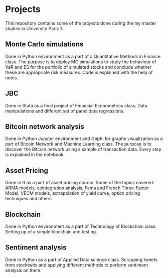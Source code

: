 # Projects
This repository contains some of the projects done during the my master studies in University Paris 1.

## Monte Carlo simulations 
Done in Python environment as a part of a Quantitative Methods in Finance class. The purpose is to deploy MC simulations to study the behaviour of VaR and ES for the portfolio of simulated stocks and conclude whether these are appropriate risk measures. Code is explained with the help of notes. 

## JBC
Done in Stata as a final project of Financial Econometrics class. Data manipulations and different set of panel data regressions.

## Bitcoin network analysis
Done in Python Jupyter environment and Gephi for graphs visualization as a part of Bitcoin Network and Machine Learning class. The purpose is to discover the Bitcoin network using a sample of transaction data. Every step is explained in the notebook.

## Asset Pricing 
Done in R as a part of asset pricing course. Some of the topics covered: ARMA models, cointegration analysis, Fama and French Three-Factor Model, VECM models, extrapolation of yield curve, option pricing techniques and others

## Blockchain
Done in Python environment as a part of Technology of Blockchain class. Setting up of a simple blockhain and testing.

## Sentiment analysis
Done in Python as a part of Applied Data science class. Scrapping tweets from stocktwits and applying different methods to perform sentiment analysis on them.
